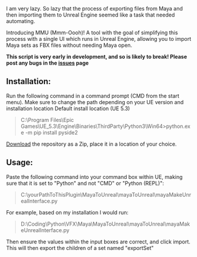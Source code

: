 I am very lazy. So lazy that the process of exporting files from Maya and then importing them to Unreal Engine seemed like a task that needed automating.

Introducing MMU (Mmm-Oooh)! A tool with the goal of simplifying this process with a single UI which runs in Unreal Engine, allowing you to import Maya sets as FBX files without needing Maya open.

**This script is very early in development, and so is likely to break! Please post any bugs in the [issues](https://github.com/cstuart1310/MMU/issues) page**

## Installation:
Run the following command in a command prompt (CMD from the start menu). Make sure to change the path depending on your UE version and installation location
Default install location (UE 5.3)
> C:\Program Files\Epic Games\UE_5.3\Engine\Binaries\ThirdParty\Python3\Win64>python.exe -m pip install pyside2

[Download](https://github.com/cstuart1310/MMU/archive/refs/heads/MMU_revamped.zip) the repository as a Zip, place it in a location of your choice.

## Usage:
Paste the following command into your command box within UE, making sure that it is set to "Python" and not "CMD" or "Python (REPL)":
> C:\yourPathToThisPlugin\MayaToUnreal\mayaToUnreal\mayaMakeUnrealInterface.py

For example, based on my installation I would run:
> D:\Coding\Python\VFX\Maya\MayaToUnreal\mayaToUnreal\mayaMakeUnrealInterface.py

Then ensure the values within the input boxes are correct, and click import. This will then export the children of a set named "exportSet"
